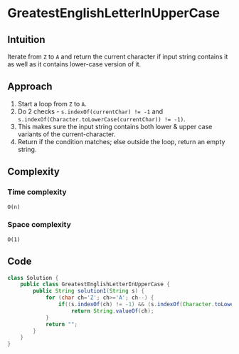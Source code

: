 # GreatestEnglishLetterInUpperCase
## Intuition
Iterate from `Z` to `A` and return the current character if input string contains it as well as it contains lower-case version of it.

## Approach
1. Start a loop from `Z` to `A`.
2. Do 2 checks - `s.indexOf(currentChar) != -1` and `s.indexOf(Character.toLowerCase(currentChar)) != -1)`.
3. This makes sure the input string contains both lower & upper case variants of the current-character.
4. Return if the condition matches; else outside the loop, return an empty string.

## Complexity
### Time complexity
    O(n)

### Space complexity
    O(1)

## Code
```java
class Solution {
    public class GreatestEnglishLetterInUpperCase {
        public String solution1(String s) {
            for (char ch='Z'; ch>='A'; ch--) {
                if((s.indexOf(ch) != -1) && (s.indexOf(Character.toLowerCase(ch)) != -1))
                    return String.valueOf(ch);
            }
            return "";
        }
    }
}
```